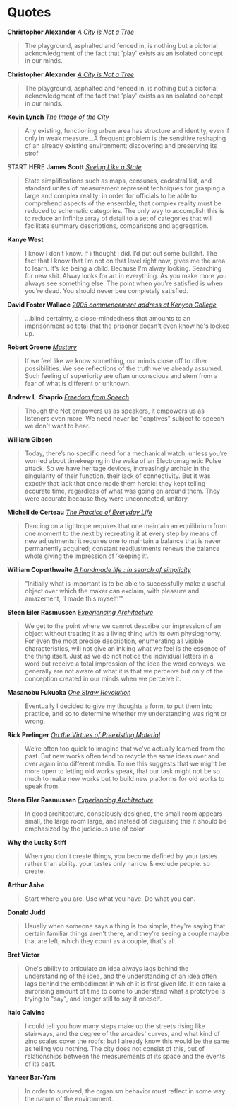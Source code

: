 # Quotes

**Christopher Alexander** [*A City is Not a Tree*](https://www.patternlanguage.com/archive/cityisnotatree.html#)
  > The playground, asphalted and fenced in, is nothing but a pictorial acknowledgment of the fact that 'play' exists as an isolated concept in our minds.

**Christopher Alexander** [*A City is Not a Tree*](https://www.patternlanguage.com/archive/cityisnotatree.html#)
  > The playground, asphalted and fenced in, is nothing but a pictorial acknowledgment of the fact that 'play' exists as an isolated concept in our minds.


**Kevin Lynch** *The Image of the City*
  > Any existing, functioning urban area has structure and identity, even if only in weak measure...A frequent problem is the sensitive reshaping of an already existing environment: discovering and preserving its strof

START HERE
**James Scott** [*Seeing Like a State*](https://www.worldcat.org/title/seeing-like-a-state-how-certain-schemes-to-improve-the-human-condition-have-failed/oclc/37392803)
  > State simplifications such as maps, censuses, cadastral list, and standard unites of measurement represent techniques for grasping a large and complex reality; in order for officials to be able to comprehend aspects of the ensemble, that complex reality must be reduced to schematic categories. The only way to accomplish this is to reduce an infinite array of detail to a set of categories that will facilitate summary descriptions, comparisons and aggregation.

**Kanye West**
  > I know I don’t know. If i thought i did. I’d put out some bullshit. The fact that I know that I’m not on that level right now, gives me the area to learn. It’s ike being a child. Because I'm alway looking. Searching for new shit. Alway looks for art in everything. As you make more you always see something else. The point when you're satisfied is when you’re dead. You should never bee completely satisfied.

**David Foster Wallace** [*2005 commencement address at Kenyon College*](https://www.1843magazine.com/story/david-foster-wallace-in-his-own-words)
  > ...blind certainty, a close-mindedness that amounts to an imprisonment so total that the prisoner doesn't even know he's locked up.

**Robert Greene** [*Mastery*](https://www.worldcat.org/title/mastery/oclc/779263539)
  > If we feel like we know something, our minds close off to other possibilities. We see reflections of the truth we’ve already assumed. Such feeling of superiority are often unconscious and stem from a fear of what is different or unknown.

**Andrew L. Shaprio** [*Freedom from Speech*](http://motspluriels.arts.uwa.edu.au/MP1801as.html#bev)
  > Though the Net empowers us as speakers, it empowers us as listeners even more. We need never be "captives" subject to speech we don't want to hear.


**William Gibson**
> Today, there’s no specific need for a mechanical watch, unless you’re worried about timekeeping in the wake of an Electromagnetic Pulse attack. So we have heritage devices, increasingly archaic in the singularity of their function, their lack of connectivity. But it was exactly that lack that once made them heroic: they kept telling accurate time, regardless of what was going on around them. They were accurate because they were unconnected, unitary.

**Michell de Certeau** [*The Practice of Everyday Life*](https://www.worldcat.org/title/practice-of-everyday-life/oclc/794663703)
  > Dancing on a tightrope requires that one maintain an equilibrium from one moment to the next by recreating it at every step by means of new adjustments; it requires one to maintain a balance that is never permanently acquired; constant readjustments renews the balance whole giving the impression of ‘keeping it’.

**William Coperthwaite** [*A handmade life : in search of simplicity*](https://www.worldcat.org/title/handmade-life-in-search-of-simplicity/oclc/51983375)
  > "Initially what is important is to be able to successfully make a useful object over which the maker can exclaim, with pleasure and amazement, 'I made this myself!'"

**Steen Eiler Rasmussen** [*Experiencing Architecture*](https://www.worldcat.org/title/experiencing-architecture/oclc/879136366&referer=brief_results)
  > We get to the point where we cannot describe our impression of an object without treating it as a living thing with its own physiognomy. For even the most precise description, enumerating all visible characteristics, will not give an inkling what we feel is the essence of the thing itself. Just as we do not notice the individual letters in a word but receive a total impression of the idea the word conveys, we generally are not aware of what it is that we perceive but only of the conception created in our minds when we perceive it.

**Masanobu Fukuoka** [*One Straw Revolution*](https://www.worldcat.org/title/one-straw-revolution/oclc/321017489&referer=brief_results)
  > Eventually I decided to give my thoughts a form, to put them into practice, and so to determine whether my understanding was right or wrong.

**Rick Prelinger** [*On the Virtues of Preexisting Material*](http://contentsmagazine.com/articles/on-the-virtues-of-preexisting-material/)
  > We’re often too quick to imagine that we’ve actually learned from the past. But new works often tend to recycle the same ideas over and over again into different media. To me this suggests that we might be more open to letting old works speak, that our task might not be so much to make new works but to build new platforms for old works to speak from.

**Steen Eiler Rasmussen** [*Experiencing Architecture*](https://www.worldcat.org/title/experiencing-architecture/oclc/879136366&referer=brief_results)
  > In good architecture, consciously designed, the small room appears small, the large room large, and instead of disguising this it should be emphasized by the judicious use of color.

**Why the Lucky Stiff**
  > When you don't create things, you become defined by your tastes rather than ability. your tastes only narrow & exclude people. so create.

**Arthur Ashe**
> Start where you are. Use what you have. Do what you can.

**Donald Judd**
> Usually when someone says a thing is too simple, they're
saying that certain familiar things aren't there, and they're seeing a couple maybe that are left, which they count as a couple, that's all.

**Bret Victor**
> One's ability to articulate an idea always lags behind the understanding of the idea, and the understanding of an idea often lags behind the embodiment in which it is first given life. It can take a surprising amount of time to come to understand what a prototype is trying to "say", and longer still to say it oneself.

**Italo Calvino**
> I could tell you how many steps make up the streets rising like stairways, and the degree of the arcades' curves, and what kind of zinc scales cover the roofs; but I already know this would be the same as telling you nothing. The city does not consist of this, but of relationships between the measurements of its space and the events of its past.

**Yaneer Bar-Yam**
> In order to survived, the organism behavior must reflect in some way the nature of the environment.
